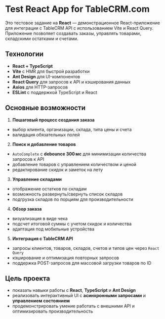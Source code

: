 # Test React App for TableCRM.com

Это тестовое задание на **React** — демонстрационное React-приложение для интеграции с TableCRM API с использованием Vite и React Query.
Приложение позволяет создавать заказы, управлять товарами, складскими остатками и счетами.

## Технологии

- **React + TypeScript**
- **Vite** с HMR для быстрой разработки
- **Ant Design** для UI-компонентов
- **React Query** для запросов к API и кэширования данных
- **Axios** для HTTP-запросов
- **ESLint** с поддержкой TypeScript и React

## Основные возможности

1. **Пошаговый процесс создания заказа**

- выбор клиента, организации, склада, типа цены и счета
- валидация обязательных полей

2. **Поиск и добавление товаров**

- `AutoComplete` с **debounce 300 мс** для минимизации количества запросов к API
- добавление товаров с управлением количеством и ценой
- редактирование скидок и заметок на лету

3. **Управление складами**

- отображение остатков по складам
- возможность развернуть/свернуть список складов
- подгрузка складов по порциям для производительности

4. **Обзор заказа**

- визуализация в виде чека
- подсчет итоговой суммы с учетом скидок и количества
- адаптация под мобильные устройства

5. **Интеграция с TableCRM API**

- запросы клиентов, товаров, складов, счетов и типов цен через `React Query`
- кэширование и оптимизация повторных запросов
- поддержка POST-запросов для массовой загрузки товаров по ID

## Цель проекта

- показать навыки работы с **React**, **TypeScript** и **Ant Design**
- реализовать интерактивный UI с **асинхронными запросами** и **управлением состоянием**
- продемонстрировать умение работать с внешними API и оптимизировать производительность
